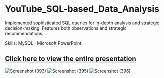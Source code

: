 # YouTube_SQL-based_Data_Analysis
Implemented sophisticated SQL queries for in-depth analysis and strategic decision-making.
Features both observations and strategic recommendations.

Skills: MySQL · Microsoft PowerPoint

[Click here to view the entire presentation](https://github.com/KanishkaMaheshwari02/YouTube_SQL_based_Data_Analysis/blob/main/Youtube%20(SQL-based%20Data%20Analysis)%20Project%20by%20Kanishka%20Maheshwari.pdf)
---
![Screenshot (393)](https://github.com/user-attachments/assets/7402b5b4-b6ba-4449-8b75-2c2f6f5d88fa)
![Screenshot (395)](https://github.com/user-attachments/assets/09ee1709-2d03-4eef-9834-05ab0d9e8b47)
![Screenshot (396)](https://github.com/user-attachments/assets/dfd2d247-d676-4b6e-8212-f401ba89a650)

